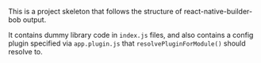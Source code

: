 This is a project skeleton that follows the structure of react-native-builder-bob output.

It contains dummy library code in `index.js` files, and also contains a config plugin specified via `app.plugin.js` that `resolvePluginForModule()` should resolve to.
